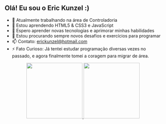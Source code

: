 ## Olá! Eu sou o Eric Kunzel :)

- 🔭 Atualmente trabalhando na área de Controladoria
- 🌱 Estou aprendendo HTML5 & CSS3 e JavaScript
- 👯 Espero aprender novas tecnologias e aprimorar minhas habilidades
- 🤔 Estou procurando sempre novos desafios e exercícios para programar
- 📫 Contato: erickunzel@hotmail.com
- ⚡ Fato Curioso: Já tentei estudar programação diversas vezes no passado, e agora finalmente tomei a coragem para migrar de área.

<div align="center">
  <a href="https://github.com/kunzeleric">
  <img height="180em" src="https://github-readme-stats.vercel.app/api?username=kunzeleric&show_icons=true&theme=dark&include_all_commits=true&count_private=true"/>
  <img height="180em" src="https://github-readme-stats.vercel.app/api/top-langs/?username=kunzeleric&layout=compact&langs_count=7&theme=dark"/>
</div>
